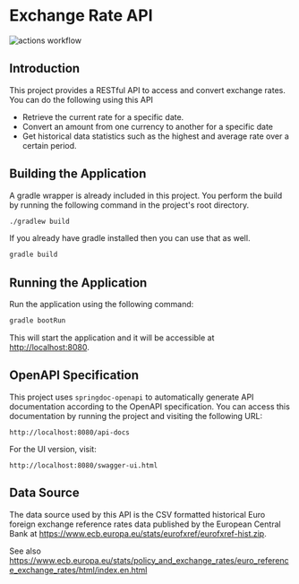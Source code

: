 # Exchange Rate API

![actions workflow](https://github.com/donfiguerres/european-exchange-rate-api/actions/workflows/ci.yml/badge.svg)

## Introduction

This project provides a RESTful API to access and convert exchange rates. You
can do the following using this API

- Retrieve the current rate for a specific date.
- Convert an amount from one currency to another for a specific date
- Get historical data statistics such as the highest and average rate over
    a certain period.

## Building the Application

A gradle wrapper is already included in this project. You perform the build by
running the following command in the project's root directory.

```bash
./gradlew build
```

If you already have gradle installed then you can use that as well.

```bash
gradle build
```

## Running the Application

Run the application using the following command:

```bash
gradle bootRun
```

This will start the application and it will be accessible at
<http://localhost:8080>.

## OpenAPI Specification

This project uses `springdoc-openapi` to automatically generate API
documentation according to the OpenAPI specification. You can access this
documentation by running the project and visiting the following URL:

```text
http://localhost:8080/api-docs
```

For the UI version, visit:

```text
http://localhost:8080/swagger-ui.html
```

## Data Source

The data source used by this API is the CSV formatted historical Euro foreign
exchange reference rates data published by the European Central Bank at
<https://www.ecb.europa.eu/stats/eurofxref/eurofxref-hist.zip>.

See also
<https://www.ecb.europa.eu/stats/policy_and_exchange_rates/euro_reference_exchange_rates/html/index.en.html>
